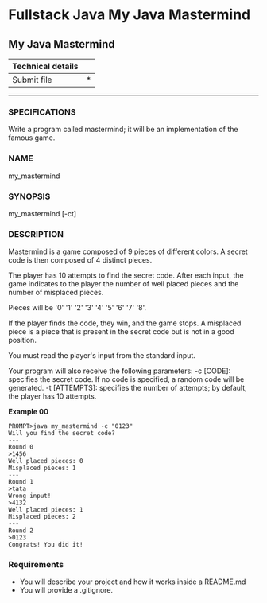 # Fullstack Java My Java Mastermind
<div class="markdown-body">
<p class="text-muted m-b-15">
</p><h2>My Java Mastermind</h2>
<table>
<thead>
<tr>
<th>Technical details</th>
<th></th>
</tr>
</thead>
<tbody>
<tr>
<td>Submit file</td>
<td>*</td>
</tr>
</tbody>
</table>
<hr>
<h3>SPECIFICATIONS</h3>
<p>Write a program called mastermind; it will be an implementation of the famous game.</p>
<h3>NAME</h3>
<p>my_mastermind</p>
<h3>SYNOPSIS</h3>
<p>my_mastermind [-ct]</p>
<h3>DESCRIPTION</h3>
<p>Mastermind is a game composed of 9 pieces of different colors.
A secret code is then composed of 4 distinct pieces.</p>
<p>The player has 10 attempts to find the secret code.
After each input, the game indicates to the player the number of well placed pieces and the number of misplaced pieces.</p>
<p>Pieces will be '0' '1' '2' '3' '4' '5' '6' '7' '8'.</p>
<p>If the player finds the code, they win, and the game stops.
A misplaced piece is a piece that is present in the secret code but is not in a good position.</p>
<p>You must read the player's input from the standard input.</p>
<p>Your program will also receive the following parameters:
-c [CODE]: specifies the secret code. If no code is specified, a random code will be generated.
-t [ATTEMPTS]: specifies the number of attempts; by default, the player has 10 attempts.</p>
<p><strong>Example 00</strong></p>
<pre class=" language-plain"><code class=" language-plain">PROMPT&gt;java my_mastermind -c "0123"
Will you find the secret code?
---
Round 0
&gt;1456
Well placed pieces: 0
Misplaced pieces: 1
---
Round 1
&gt;tata
Wrong input!
&gt;4132
Well placed pieces: 1
Misplaced pieces: 2
---
Round 2
&gt;0123
Congrats! You did it!
</code></pre>
<h3>Requirements</h3>
<ul>
<li>You will describe your project and how it works inside a README.md</li>
<li>You will provide a .gitignore.</li>
</ul>

<p></p>
</div>
